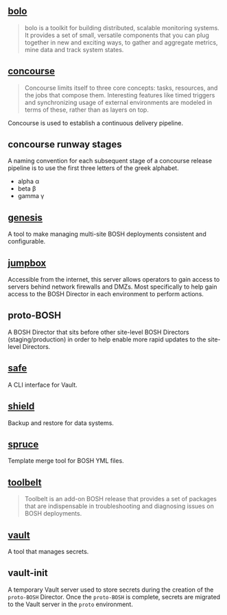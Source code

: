 ## [bolo](http://bolo.niftylogic.com/)

> bolo is a toolkit for building distributed, scalable monitoring systems. It provides a set of small, versatile components that you can plug together in new and exciting ways, to gather and aggregate metrics, mine data and track system states.

## [concourse](http://concourse.ci/)

> Concourse limits itself to three core concepts: tasks, resources, and the jobs that compose them. Interesting features like timed triggers and synchronizing usage of external environments are modeled in terms of these, rather than as layers on top.

Concourse is used to establish a continuous delivery pipeline.

## concourse runway stages

A naming convention for each subsequent stage of a concourse release pipeline is to use the first three letters of the greek alphabet.

  * alpha α
  * beta β
  * gamma γ

## [genesis](https://github.com/starkandwayne/genesis)

A tool to make managing multi-site BOSH deployments consistent and configurable.

## [jumpbox](https://github.com/starkandwayne/jumpbox)

Accessible from the internet, this server allows operators to gain access to servers behind network firewalls and DMZs.  Most specifically to help gain access to the BOSH Director in each environment to perform actions.

## proto-BOSH

A BOSH Director that sits before other site-level BOSH Directors (staging/production) in order to help enable more rapid updates to the site-level Directors.

## [safe](https://github.com/starkandwayne/safe)

A CLI interface for Vault.

## [shield](https://github.com/starkandwayne/shield)

Backup and restore for data systems.

## [spruce](https://github.com/geofffranks/spruce)

Template merge tool for BOSH YML files.

## [toolbelt](https://github.com/cloudfoundry-community/toolbelt-boshrelease)

> Toolbelt is an add-on BOSH release that provides a set of packages that are indispensable in troubleshooting and diagnosing issues on BOSH deployments.

## [vault](https://www.vaultproject.io/)

A tool that manages secrets.

## vault-init

A temporary Vault server used to store secrets during the creation of the `proto-BOSH` Director.  Once the `proto-BOSH` is complete, secrets are migrated to the Vault server in the `proto` environment.
